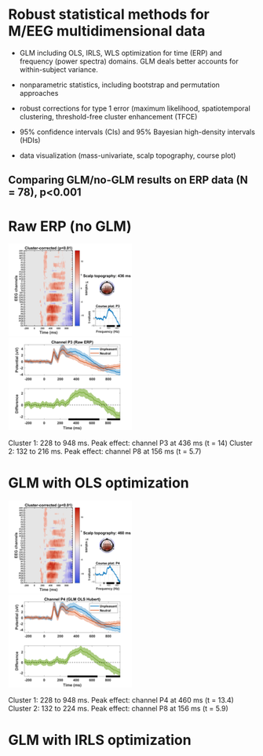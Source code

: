 # Robust statistical methods for M/EEG multidimensional data

- GLM including OLS, IRLS, WLS optimization for time (ERP) and frequency (power spectra) domains. GLM deals better accounts for within-subject variance.

- nonparametric statistics, including bootstrap and permutation approaches

- robust corrections for type 1 error (maximum likelihood, spatiotemporal clustering, threshold-free cluster enhancement (TFCE)

- 95% confidence intervals (CIs) and 95% Bayesian high-density intervals (HDIs)

- data visualization (mass-univariate, scalp topography, course plot)


## Comparing GLM/no-GLM results on ERP data (N = 78), p<0.001

# Raw ERP (no GLM)
<img width="50%" src="https://github.com/amisepa/eeg_robust_statistics/blob/main/outputs/result_unpleasant-neutral_RAW_corrected.png">
<img width="50%" src="https://github.com/amisepa/eeg_robust_statistics/blob/main/outputs/result_unpleasant-neutral_RAW_corrected_peak-channel.png">

Cluster 1: 228 to 948 ms. Peak effect: channel P3 at 436 ms (t = 14) 
Cluster 2: 132 to 216 ms. Peak effect: channel P8 at 156 ms (t = 5.7) 

# GLM with OLS optimization
<img width="50%" src="https://github.com/amisepa/eeg_robust_statistics/blob/main/outputs/result_unpleasant-neutral_GLM_OLS_corrected.png">
<img width="50%" src="https://github.com/amisepa/eeg_robust_statistics/blob/main/outputs/result_unpleasant-neutral_GLM_OLS_corrected_peak-channel.png">

Cluster 1: 228 to 948 ms. Peak effect: channel P4 at 460 ms (t = 13.4) 
Cluster 2: 132 to 224 ms. Peak effect: channel P8 at 156 ms (t = 5.9) 

# GLM with IRLS optimization




